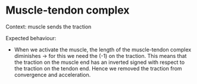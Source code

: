 # Muscle-tendon complex

Context: muscle sends the traction

Expected behaviour:
- When we activate the muscle, the length of the muscle-tendon complex diminishes -> for this we need the (-1) on the traction. This means that the traction on the muscle end has an inverted signed with respect to the traction on the tendon end. Hence we removed the traction from convergence and acceleration.


